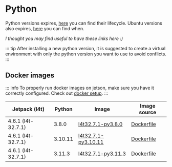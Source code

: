 # Python

Python versions expires, [here](https://devguide.python.org/versions/) you can find their lifecycle.
Ubuntu versions also expires, [here](https://ubuntu.com/about/release-cycle) you can find when.

_I thought you may find useful to have these links here :)_

::: tip
After installing a new python version, it is suggested to create a virtual environment with only the python version you
want to use to avoid conflicts.
:::

## Docker images

::: info
To properly run docker images on jetson, make sure you have it correctly configured. Check
out [docker setup](/getting-started/docker).
:::

| Jetpack (l4t)      | Python  | Image                                                                                                                      | Image source                                                                                                        |
|--------------------|---------|----------------------------------------------------------------------------------------------------------------------------|---------------------------------------------------------------------------------------------------------------------|
| 4.6.1 (l4t-32.7.1) | 3.8.0   | [l4t32.7.1-py3.8.0](https://github.com/lanzani/jetson-libraries/pkgs/container/python/159297763?tag=l4t32.7.1-py3.8.0)     | [Dockerfile](https://github.com/lanzani/jetson-libraries/tree/main/libraries/python/l4t32.7.1/py3.8.0/Dockerfile)   |
| 4.6.1 (l4t-32.7.1) | 3.10.11 | [l4t32.7.1-py3.10.11](https://github.com/lanzani/jetson-libraries/pkgs/container/python/159352367?tag=l4t32.7.1-py3.10.11) | [Dockerfile](https://github.com/lanzani/jetson-libraries/tree/main/libraries/python/l4t32.7.1/py3.10.11/Dockerfile) |
| 4.6.1 (l4t-32.7.1) | 3.11.3  | [l4t32.7.1-py3.11.3](https://github.com/lanzani/jetson-libraries/pkgs/container/python/160097443?tag=l4t32.7.1-py3.11.3)   | [Dockerfile](https://github.com/lanzani/jetson-libraries/blob/main/libraries/python/l4t32.7.1/py3.11.3/Dockerfile)  |
